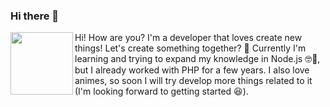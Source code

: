 ### Hi there 👋
<p>
<img align='left' width="100px" src="https://raw.githubusercontent.com/DiegoVictor/DiegoVictor/main/github.png" />
</p>
<p>
Hi! How are you? I'm a developer that loves create new things! Let's create something together? 🔨 Currently I'm learning and trying to expand my knowledge in Node.js 🤓📖, but I already worked with PHP for a few years. I also love animes, so soon I will try develop more things related to it (I'm looking forward to getting started 😆).
 
</br>
</br>
</p>

